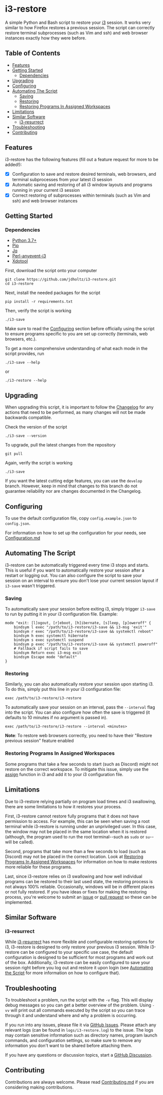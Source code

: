# i3-restore

A simple Python and Bash script to restore your [i3][0] session. It works very similar to how Firefox restores a previous session.
The script can correctly restore terminal subprocesses (such as Vim and ssh) and web browser instances exactly how they were before.

## Table of Contents
- [Features](#features)
- [Getting Started](#getting-started)
    * [Dependencies](#dependencies)
- [Upgrading](#upgrading)
- [Configuring](#configuring)
- [Automating The Script](#automating-the-script)
    * [Saving](#saving)
    * [Restoring](#restoring)
    * [Restoring Programs In Assigned Workspaces](#restoring-programs-in-assigned-workspaces)
- [Limitations](#limitations)
- [Similar Software](#similar-software)
    * [i3-resurrect](#i3-resurrect)
- [Troubleshooting](#troubleshooting)
- [Contributing](#contributing)

## Features
i3-restore has the following features (fill out a feature request for more to be added!):
- [x] Configuration to save and restore desired terminals, web browsers, and terminal subprocesses from your latest i3 session
- [x] Automatic saving and restoring of all i3 window layouts and programs running in your current i3 session
- [x] Correct restoring of subprocesses within terminals (such as Vim and ssh) and web browser instances

## Getting Started

### Dependencies
- [Python 3.7+][1]
- [Pip][2]
- [Jq][3]
- [Perl-anyevent-i3][4]
- [Xdotool][5]

First, download the script onto your computer
```shell
git clone https://github.com/jdholtz/i3-restore.git
cd i3-restore
```

Next, install the needed packages for the script
```shell
pip install -r requirements.txt
```

Then, verify the script is working
```shell
./i3-save
```

Make sure to read the [Configuring](#configuring) section before officially using the script to ensure programs specific
to you are set up correctly (terminals, web browsers, etc.).

To get a more comprehensive understanding of what each mode in the script provides, run
```shell
./i3-save --help
```
or
```shell
./i3-restore --help
```

## Upgrading
When upgrading this script, it is important to follow the [Changelog](CHANGELOG.md) for any actions that need to be performed,
as many changes will not be made backwards compatible.

Check the version of the script
```shell
./i3-save --version
```

To upgrade, pull the latest changes from the repository
```shell
git pull
```

Again, verify the script is working
```shell
./i3-save
```

If you want the latest cutting edge features, you can use the `develop` branch. However, keep in mind that changes to this branch
do not guarantee reliability nor are changes documented in the Changelog.

## Configuring
To use the default configuration file, copy `config.example.json` to `config.json`.

For information on how to set up the configuration for your needs, see [Configuration.md](CONFIGURATION.md)

## Automating The Script
i3-restore can be automatically triggered every time i3 stops and starts. This is useful if you want to automatically restore
your session after a restart or logging out. You can also configure the script to save your session on an interval to ensure
you don't lose your current session layout if `i3-save` wasn't triggered.

### Saving
To automatically save your session before exiting i3, simply trigger `i3-save` to run by putting it in your i3 configuration file.
Example:
```
mode "exit: [l]ogout, [r]eboot, [h]ibernate, [s]leep, [p]oweroff" {
    bindsym l exec "/path/to/i3-restore/i3-save && i3-msg 'exit'"
    bindsym r exec "/path/to/i3-restore/i3-save && systemctl reboot"
    bindsym h exec systemctl hibernate
    bindsym s exec systemctl suspend
    bindsym p exec "/path/to/i3-restore/i3-save && systemctl poweroff"
    # Fallback if script fails to save
    bindsym Return exec i3-msg exit
    bindsym Escape mode "default"
}
```

### Restoring
Similarly, you can also automatically restore your session upon starting i3. To do this, simply put this line in your i3 configuration file:
```
exec /path/to/i3-restore/i3-restore
```

To automatically save your session on an interval, pass the `--interval` flag into the script. You can also configure how often
the save is triggered (it defaults to 10 minutes if no argument is passed in).
```
exec /path/to/i3-restore/i3-restore --interval <minutes>
```
**Note**: To restore web browsers correctly, you need to have their "Restore previous session" feature enabled

### Restoring Programs In Assigned Workspaces
Some programs that take a few seconds to start (such as Discord) might not restore on the correct workspace. To mitigate this issue, simply use
the [assign][6] function in i3 and add it to your i3 configuration file.

## Limitations
Due to i3-restore relying partially on program load times and i3 swallowing, there are some limitations to how it restores your process.

First, i3-restore cannot restore fully programs that it does not have permission to access. For example, this can be seen when saving a root
terminal while i3-restore is running under an unprivileged user. In this case, the window may not be placed in the same location when it is
restored (although, the program used to run the root terminal--such as `sudo` or `su`--will be called).

Second, programs that take more than a few seconds to load (such as Discord) may not be placed in the correct location. Look at
[Restoring Programs In Assigned Workspaces](#restoring-programs-in-assigned-workspaces) for information on how to make restores more reliable
for these programs.

Last, since i3-restore relies on i3 swallowing and how well individual programs can be restored to their last used state, the restoring process
is not always 100% reliable. Occasionally, windows will be in different places or not fully restored. If you have ideas or fixes for making the
restoring process, you're welcome to submit an [issue][7] or [pull request][8] so these can be implemented.

## Similar Software
### i3-resurrect
While [i3-resurrect][9] has more flexible and configurable restoring options for i3, i3-restore is designed to only restore your previous i3
session. While i3-restore can be configured to your specific use case, the default configuration is designed to be sufficient for most programs and
work out of the box. Additionally, i3-restore can be easily configured to save your session right before you log out and restore it upon login (see
[Automating the Script](#automating-the-script) for more information on how to configure that).

## Troubleshooting
To troubleshoot a problem, run the script with the `-v` flag. This will display debug messages so you can get a better overview of the problem.
Using `-vv` will print out all commands executed by the script so you can trace through it and understand where and why a problem is occurring.

If you run into any issues, please file it via [GitHub Issues][7]. Please attach any relevant logs (can be found in
`logs/i3-restore.log`) to the issue. The logs may contain sensitive information such as directory names, program
launch commands, and configuration settings, so make sure to remove any information you don't want to be shared before
attaching them.

If you have any questions or discussion topics, start a [GitHub Discussion][10].

## Contributing
Contributions are always welcome. Please read [Contributing.md](CONTRIBUTING.md) if you are considering making contributions.

[0]: https://github.com/i3/i3
[1]: https://www.python.org/downloads/
[2]: https://pip.pypa.io/en/stable/installation/
[3]: https://stedolan.github.io/jq/download/
[4]: https://github.com/i3/i3/blob/next/AnyEvent-I3/README
[5]: https://github.com/jordansissel/xdotool
[6]: https://i3wm.org/docs/userguide.html#assign_workspace
[7]: https://github.com/jdholtz/i3-restore/issues/new/choose
[8]: https://github.com/jdholtz/i3-restore/compare
[9]: https://github.com/JonnyHaystack/i3-resurrect
[10]: https://github.com/jdholtz/i3-restore/discussions/new/choose
